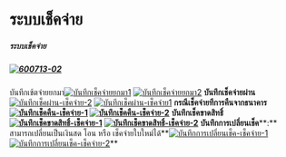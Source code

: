 # ระบบเช็คจ่าย

##### ระบบเช็คจ่าย

##### [![600713-02](http://www.smlaccount.com/manual/wp-content/uploads/2017/10/600713-02.jpg)](http://www.smlaccount.com/manual/wp-content/uploads/2017/10/600713-02.jpg)

  บันทึกเช้ตจ่ายยกมา[![บันทึกเช็คจ่ายยกมา1](http://www.smlaccount.com/manual/wp-content/uploads/2017/10/บันทึกเช็คจ่ายยกมา1.jpg)](http://www.smlaccount.com/manual/wp-content/uploads/2017/10/บันทึกเช็คจ่ายยกมา1.jpg)
[![บันทึกเช็คจ่ายยกมา2](http://www.smlaccount.com/manual/wp-content/uploads/2017/10/บันทึกเช็คจ่ายยกมา2.jpg)](http://www.smlaccount.com/manual/wp-content/uploads/2017/10/บันทึกเช็คจ่ายยกมา2.jpg)
**บันทึกเช็คจ่ายผ่าน**[![บันทึกเช็คผ่าน-เช็คจ่าย-2](http://www.smlaccount.com/manual/wp-content/uploads/2017/10/บันทึกเช็คผ่าน-เช็คจ่าย-2.jpg)](http://www.smlaccount.com/manual/wp-content/uploads/2017/10/บันทึกเช็คผ่าน-เช็คจ่าย-2.jpg)
[![บันทึกเช็คผ่าน-เช็คจ่าย1](http://www.smlaccount.com/manual/wp-content/uploads/2017/10/บันทึกเช็คผ่าน-เช็คจ่าย1.jpg)](http://www.smlaccount.com/manual/wp-content/uploads/2017/10/บันทึกเช็คผ่าน-เช็คจ่าย1.jpg)
**กรณีเช็คจ่ายทีการคืนจากธนาคาร[![บันทึกเช็คคืน-เช็คจ่าย-1](http://www.smlaccount.com/manual/wp-content/uploads/2017/10/บันทึกเช็คคืน-เช็คจ่าย-1.jpg)](http://www.smlaccount.com/manual/wp-content/uploads/2017/10/บันทึกเช็คคืน-เช็คจ่าย-1.jpg)
[![บันทึกเช็คคืน-เช็คจ่าย-2](http://www.smlaccount.com/manual/wp-content/uploads/2017/10/บันทึกเช็คคืน-เช็คจ่าย-2.jpg)](http://www.smlaccount.com/manual/wp-content/uploads/2017/10/บันทึกเช็คคืน-เช็คจ่าย-2.jpg)**
**บันทึกเช็คขาดสิทธิ์[![บันทึกเช็คขาดสิทธิ์-เช็คจ่าย-1](http://www.smlaccount.com/manual/wp-content/uploads/2017/10/บันทึกเช็คขาดสิทธิ์-เช็คจ่าย-1.jpg)](http://www.smlaccount.com/manual/wp-content/uploads/2017/10/บันทึกเช็คขาดสิทธิ์-เช็คจ่าย-1.jpg)
[![บันทึกเช็คขาดสิทธิ์-เช็คจ่าย-2](http://www.smlaccount.com/manual/wp-content/uploads/2017/10/บันทึกเช็คขาดสิทธิ์-เช็คจ่าย-2.jpg)](http://www.smlaccount.com/manual/wp-content/uploads/2017/10/บันทึกเช็คขาดสิทธิ์-เช็คจ่าย-2.jpg)**
**บันทึกการเปลี่ยนเช็ค****:** สามารถเปลี่ยนเป็นเงินสด โอน หรือ
เช็คจ่ายใบใหม่ได้**[![บันทึกการเปลี่ยนเช็ค-เช็คจ่าย-1](http://www.smlaccount.com/manual/wp-content/uploads/2017/10/บันทึกการเปลี่ยนเช็ค-เช็คจ่าย-1.jpg)](http://www.smlaccount.com/manual/wp-content/uploads/2017/10/บันทึกการเปลี่ยนเช็ค-เช็คจ่าย-1.jpg)[![บันทึกการเปลี่ยนเช็ค-เช็คจ่าย-2](http://www.smlaccount.com/manual/wp-content/uploads/2017/10/บันทึกการเปลี่ยนเช็ค-เช็คจ่าย-2.jpg)](http://www.smlaccount.com/manual/wp-content/uploads/2017/10/บันทึกการเปลี่ยนเช็ค-เช็คจ่าย-2.jpg)**  


